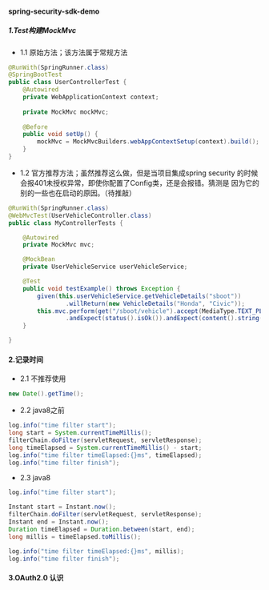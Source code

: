 #### spring-security-sdk-demo
##### 1.Test构建MockMvc
- 1.1 原始方法；该方法属于常规方法

```java
@RunWith(SpringRunner.class)
@SpringBootTest
public class UserControllerTest {
    @Autowired
    private WebApplicationContext context;
    
    private MockMvc mockMvc;
    
    @Before
    public void setUp() {
        mockMvc = MockMvcBuilders.webAppContextSetup(context).build();
    }
}
```
- 1.2 官方推荐方法；虽然推荐这么做，但是当项目集成spring security
的时候会报401未授权异常，即使你配置了Config类，还是会报错。猜测是
因为它的别的一些也在启动的原因。（待推敲）
```java
@RunWith(SpringRunner.class)
@WebMvcTest(UserVehicleController.class)
public class MyControllerTests {

	@Autowired
	private MockMvc mvc;

	@MockBean
	private UserVehicleService userVehicleService;

	@Test
	public void testExample() throws Exception {
		given(this.userVehicleService.getVehicleDetails("sboot"))
				.willReturn(new VehicleDetails("Honda", "Civic"));
		this.mvc.perform(get("/sboot/vehicle").accept(MediaType.TEXT_PLAIN))
				.andExpect(status().isOk()).andExpect(content().string("Honda Civic"));
	}

}
```
#### 2.记录时间
- 2.1 不推荐使用
```java
new Date().getTime();
``` 
- 2.2 java8之前
```java
log.info("time filter start");
long start = System.currentTimeMillis();
filterChain.doFilter(servletRequest, servletResponse);
long timeElapsed = System.currentTimeMillis() - start;
log.info("time filter timeElapsed:{}ms", timeElapsed);
log.info("time filter finish");
```
- 2.3 java8
```java
log.info("time filter start");

Instant start = Instant.now();
filterChain.doFilter(servletRequest, servletResponse);
Instant end = Instant.now();
Duration timeElapsed = Duration.between(start, end);
long millis = timeElapsed.toMillis();

log.info("time filter timeElapsed:{}ms", millis);
log.info("time filter finish");
```
#### 3.OAuth2.0 认识
